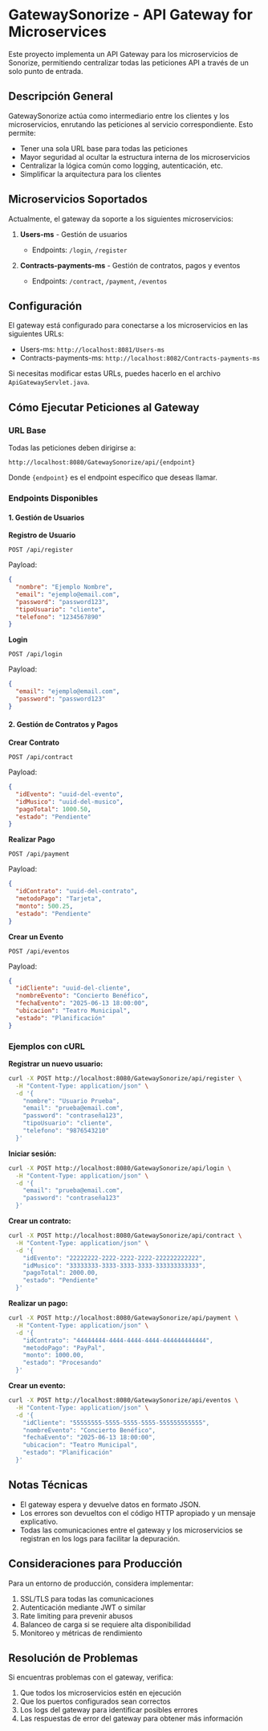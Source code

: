 # GatewaySonorize - API Gateway for Microservices

Este proyecto implementa un API Gateway para los microservicios de Sonorize, permitiendo centralizar todas las peticiones API a través de un solo punto de entrada.

## Descripción General

GatewaySonorize actúa como intermediario entre los clientes y los microservicios, enrutando las peticiones al servicio correspondiente. Esto permite:

- Tener una sola URL base para todas las peticiones
- Mayor seguridad al ocultar la estructura interna de los microservicios
- Centralizar la lógica común como logging, autenticación, etc.
- Simplificar la arquitectura para los clientes

## Microservicios Soportados

Actualmente, el gateway da soporte a los siguientes microservicios:

1. **Users-ms** - Gestión de usuarios
   - Endpoints: `/login`, `/register`

2. **Contracts-payments-ms** - Gestión de contratos, pagos y eventos
   - Endpoints: `/contract`, `/payment`, `/eventos`

## Configuración

El gateway está configurado para conectarse a los microservicios en las siguientes URLs:

- Users-ms: `http://localhost:8081/Users-ms`
- Contracts-payments-ms: `http://localhost:8082/Contracts-payments-ms`

Si necesitas modificar estas URLs, puedes hacerlo en el archivo `ApiGatewayServlet.java`.

## Cómo Ejecutar Peticiones al Gateway

### URL Base

Todas las peticiones deben dirigirse a:

```
http://localhost:8080/GatewaySonorize/api/{endpoint}
```

Donde `{endpoint}` es el endpoint específico que deseas llamar.

### Endpoints Disponibles

#### 1. Gestión de Usuarios

**Registro de Usuario**

```
POST /api/register
```

Payload:
```json
{
  "nombre": "Ejemplo Nombre",
  "email": "ejemplo@email.com",
  "password": "password123",
  "tipoUsuario": "cliente",
  "telefono": "1234567890"
}
```

**Login**

```
POST /api/login
```

Payload:
```json
{
  "email": "ejemplo@email.com",
  "password": "password123"
}
```

#### 2. Gestión de Contratos y Pagos

**Crear Contrato**

```
POST /api/contract
```

Payload:
```json
{
  "idEvento": "uuid-del-evento",
  "idMusico": "uuid-del-musico",
  "pagoTotal": 1000.50,
  "estado": "Pendiente"
}
```

**Realizar Pago**

```
POST /api/payment
```

Payload:
```json
{
  "idContrato": "uuid-del-contrato",
  "metodoPago": "Tarjeta",
  "monto": 500.25,
  "estado": "Pendiente"
}
```

**Crear un Evento**

```
POST /api/eventos
```

Payload:
```json
{
  "idCliente": "uuid-del-cliente",
  "nombreEvento": "Concierto Benéfico",
  "fechaEvento": "2025-06-13 18:00:00",
  "ubicacion": "Teatro Municipal",
  "estado": "Planificación"
}
```

### Ejemplos con cURL

**Registrar un nuevo usuario:**

```bash
curl -X POST http://localhost:8080/GatewaySonorize/api/register \
  -H "Content-Type: application/json" \
  -d '{
    "nombre": "Usuario Prueba",
    "email": "prueba@email.com",
    "password": "contraseña123",
    "tipoUsuario": "cliente",
    "telefono": "9876543210"
  }'
```

**Iniciar sesión:**

```bash
curl -X POST http://localhost:8080/GatewaySonorize/api/login \
  -H "Content-Type: application/json" \
  -d '{
    "email": "prueba@email.com",
    "password": "contraseña123"
  }'
```

**Crear un contrato:**

```bash
curl -X POST http://localhost:8080/GatewaySonorize/api/contract \
  -H "Content-Type: application/json" \
  -d '{
    "idEvento": "22222222-2222-2222-2222-222222222222",
    "idMusico": "33333333-3333-3333-3333-333333333333",
    "pagoTotal": 2000.00,
    "estado": "Pendiente"
  }'
```

**Realizar un pago:**

```bash
curl -X POST http://localhost:8080/GatewaySonorize/api/payment \
  -H "Content-Type: application/json" \
  -d '{
    "idContrato": "44444444-4444-4444-4444-444444444444",
    "metodoPago": "PayPal",
    "monto": 1000.00,
    "estado": "Procesando"
  }'
```

**Crear un evento:**

```bash
curl -X POST http://localhost:8080/GatewaySonorize/api/eventos \
  -H "Content-Type: application/json" \
  -d '{
    "idCliente": "55555555-5555-5555-5555-555555555555",
    "nombreEvento": "Concierto Benéfico",
    "fechaEvento": "2025-06-13 18:00:00",
    "ubicacion": "Teatro Municipal",
    "estado": "Planificación"
  }'
```

## Notas Técnicas

- El gateway espera y devuelve datos en formato JSON.
- Los errores son devueltos con el código HTTP apropiado y un mensaje explicativo.
- Todas las comunicaciones entre el gateway y los microservicios se registran en los logs para facilitar la depuración.

## Consideraciones para Producción

Para un entorno de producción, considera implementar:

1. SSL/TLS para todas las comunicaciones
2. Autenticación mediante JWT o similar
3. Rate limiting para prevenir abusos
4. Balanceo de carga si se requiere alta disponibilidad
5. Monitoreo y métricas de rendimiento

## Resolución de Problemas

Si encuentras problemas con el gateway, verifica:

1. Que todos los microservicios estén en ejecución
2. Que los puertos configurados sean correctos
3. Los logs del gateway para identificar posibles errores
4. Las respuestas de error del gateway para obtener más información
